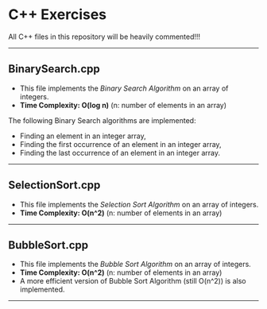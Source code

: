 # C++ Exercises

All C++ files in this repository will be heavily commented!!!

---
## BinarySearch.cpp
* This file implements the _Binary Search Algorithm_ on an array of integers.  
* **Time Complexity: O(log n)**   (n: number of elements in an array)

The following Binary Search algorithms are implemented:
* Finding an element in an integer array,
* Finding the first occurrence of an element in an integer array,
* Finding the last occurrence of an element in an integer array.
---

## SelectionSort.cpp
* This file implements the _Selection Sort Algorithm_ on an array of integers.  
* **Time Complexity: O(n^2)**   (n: number of elements in an array)
---

## BubbleSort.cpp
* This file implements the _Bubble Sort Algorithm_ on an array of integers.  
* **Time Complexity: O(n^2)**   (n: number of elements in an array)
* A more efficient version of Bubble Sort Algorithm (still O(n^2)) is also implemented.
---
